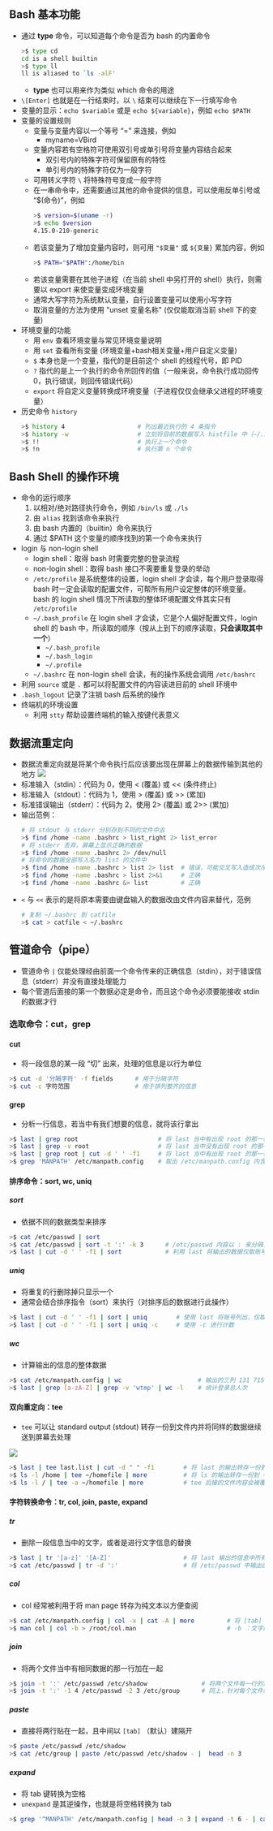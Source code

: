 ## Bash 基本功能

- 通过 **type** 命令，可以知道每个命令是否为 bash 的内置命令
  ```bash
  >$ type cd
  cd is a shell builtin
  >$ type ll
  ll is aliased to `ls -alF'
  ```
  - **type** 也可以用来作为类似 which 命令的用途
- `\[Enter]` 也就是在一行结束时，以 `\` 结束可以继续在下一行填写命令
- 变量的显示：`echo $variable` 或是 `echo ${variable}`，例如 `echo $PATH`
- 变量的设置规则
  - 变量与变量内容以一个等号 “=” 来连接，例如
    - myname=VBird
  - 变量内容若有空格符可使用双引号或单引号将变量内容结合起来
    - 双引号内的特殊字符可保留原有的特性
    - 单引号内的特殊字符仅为一般字符
  - 可用转义字符 `\` 将特殊符号变成一般字符
  - 在一串命令中，还需要通过其他的命令提供的信息，可以使用反单引号或 “$(命令)”，例如
    ```bash
    >$ version=$(uname -r)
    >$ echo $version
    4.15.0-210-generic
    ```
  - 若该变量为了增加变量内容时，则可用 `"$变量"` 或 `${变量}` 累加内容，例如
    ```bash
    >$ PATH="$PATH":/home/bin
    ```
  - 若该变量需要在其他子进程（在当前 shell 中另打开的 shell）执行，则需要以 export 来使变量变成环境变量
  - 通常大写字符为系统默认变量，自行设置变量可以使用小写字符
  - 取消变量的方法为使用 "unset 变量名称" (仅仅能取消当前 shell 下的变量)
- 环境变量的功能
  - 用 `env` 查看环境变量与常见环境变量说明
  - 用 `set` 查看所有变量 (环境变量+bash相关变量+用户自定义变量)
  - `$` 本身也是一个变量，指代的是目前这个 shell 的线程代号，即 PID
  - `?` 指代的是上一个执行的命令所回传的值（一般来说，命令执行成功回传 0，执行错误，则回传错误代码）
  - `export` 将自定义变量转换成环境变量（子进程仅仅会继承父进程的环境变量）
- 历史命令 `history`
  ```bash
  >$ history 4                    # 列出最近执行的 4 条指令
  >$ history -w                   # 立刻将目前的数据写入 histfile 中（~/.bash_history）
  >$ !!                           # 执行上一个命令
  >$ !n                           # 执行第 n 个命令
  ```

## Bash Shell 的操作环境

- 命令的运行顺序
  1. 以相对/绝对路径执行命令，例如 `/bin/ls` 或 `./ls`
  2. 由 `alias` 找到该命令来执行
  3. 由 bash 内置的（builtin）命令来执行
  4. 通过 $PATH 这个变量的顺序找到的第一个命令来执行
- login 与 non-login shell
  - login shell：取得 bash 时需要完整的登录流程
  - non-login shell：取得 bash 接口不需要重复登录的举动
  - `/etc/profile` 是系统整体的设置，login shell 才会读，每个用户登录取得 bash 时一定会读取的配置文件，可帮所有用户设定整体的环境变量。bash 的 login shell 情况下所读取的整体环境配置文件其实只有 `/etc/profile`
  - `~/.bash_profile` 在 login shell 才会读，它是个人偏好配置文件，login shell 的 bash 中，所读取的顺序（按从上到下的顺序读取，**只会读取其中一个**）
    - `~/.bash_profile`
    - `~/.bash_login`
    - `~/.profile`
  - `~/.bashrc` 在 non-login shell 会读，有的操作系统会调用 `/etc/bashrc`
- 利用 `source` 或是 `.` 都可以将配置文件的内容读进目前的 shell 环境中
- `.bash_logout` 记录了注销 bash 后系统的操作
- 终端机的环境设置
  - 利用 `stty` 帮助设置终端机的输入按键代表意义


## 数据流重定向

- 数据流重定向就是将某个命令执行后应该要出现在屏幕上的数据传输到其他的地方
  ![](./Screen%20Shot%202023-06-18%20at%204.04.48%20PM.png)
- 标准输入（stdin）：代码为 0，使用 < (覆盖) 或 << (条件终止)
- 标准输入（stdout）：代码为 1，使用 > (覆盖) 或 >> (累加)
- 标准错误输出（stderr）：代码为 2，使用 2> (覆盖) 或 2>> (累加)
- 输出范例：
  ```bash
  # 将 stdout 与 stderr 分别存到不同的文件中去
  >$ find /home -name .bashrc > list_right 2> list_error
  # 将 stderr 丢弃，屏幕上显示正确的数据
  >$ find /home -name .bashrc 2> /dev/null
  # 将命令的数据全部写入名为 list 的文件中
  >$ find /home -name .bashrc > list 2> list  # 错误，可能交叉写入造成次序的错误
  >$ find /home -name .bashrc > list 2>&1     # 正确
  >$ find /home -name .bashrc &> list         # 正确
  ```
- `<` 与 `<<` 表示的是将原本需要由键盘输入的数据改由文件内容来替代，范例
  ```bash
  # 复制 ~/.bashrc 到 catfile
  >$ cat > catfile < ~/.bashrc
  ```

## 管道命令（pipe）

- 管道命令 `|` 仅能处理经由前面一个命令传来的正确信息（stdin），对于错误信息（stderr）并没有直接处理能力
- 每个管道后面接的第一个数据必定是命令，而且这个命令必须要能接收 stdin 的数据才行

### 选取命令：cut，grep

#### cut

- 将一段信息的某一段 “切” 出来，处理的信息是以行为单位
```bash
>$ cut -d '分隔字符' -f fields      # 用于分隔字符
>$ cut -c 字符范围                  # 用于排列整齐的信息
```

#### grep

- 分析一行信息，若当中有我们想要的信息，就将该行拿出
```bash
>$ last | grep root                      # 将 last 当中有出现 root 的那一行取出来
>$ last | grep -v root                   # 将 last 当中没有出现 root 的那一行取出来
>$ last | grep root | cut -d ' ' -f1     # 将 last 当中有出现 root 的那一行取出来，并且仅取第一列
>$ grep 'MANPATH' /etc/manpath.config    # 取出 /etc/manpath.config 内含 MANPATH 的那几行
```

#### 排序命令：sort, wc, uniq

##### sort

- 依据不同的数据类型来排序

```bash
>$ cat /etc/passwd | sort
>$ cat /etc/passwd | sort -t ':' -k 3      # /etc/passwd 内容以 : 来分隔，通过 sort 来对第三列排序
>$ last | cut -d ' ' -f1 | sort            # 利用 last 将输出的数据仅取账号，并加以排序
```

##### uniq

- 将重复的行删除掉只显示一个
- 通常会结合排序指令（sort）来执行（对排序后的数据进行此操作）

```bash
>$ last | cut -d ' ' -f1 | sort | uniq        # 使用 last 将账号列出，仅取出账号列，进行排序后仅取出一位
>$ last | cut -d ' ' -f1 | sort | uniq -c     # 使用 -c 进行计数
```

##### wc

- 计算输出的信息的整体数据

```bash
>$ cat /etc/manpath.config | wc                     # 输出的三列 131 715 5174 分别代表行、字数、字符数
>$ last | grep [a-zA-Z] | grep -v 'wtmp' | wc -l    # 统计登录总人次
```

#### 双向重定向：tee

- `tee` 可以让 standard output (stdout) 转存一份到文件内并将同样的数据继续送到屏幕去处理

![](./tee.png)

```bash
>$ last | tee last.list | cut -d " " -f1        # 将 last 的输出转存一份到 last.list
>$ ls -l /home | tee ~/homefile | more          # 将 ls 的输出转存一份到 ~/homefile
>$ ls -l / | tee -a ~/homefile | more           # tee 后接的文件内容会被覆盖，加上 -a 参数则将信息累加
```

#### 字符转换命令：tr, col, join, paste, expand

##### tr

- 删除一段信息当中的文字，或者是进行文字信息的替换

```bash
>$ last | tr '[a-z]' '[A-Z]'                    # 将 last 输出的信息中所有的小写字符变成大写字符(替换)
>$ cat /etc/passwd | tr -d ':'                  # 将 /etc/passwd 中输出的 : 删除
```

##### col

- col 经常被利用于将 man page 转存为纯文本以方便查阅

```bash
>$ cat /etc/manpath.config | col -x | cat -A | more         # 将 [tab] 转成空白
>$ man col | col -b > /root/col.man                         # -b ：文字内有反斜杠（/）时，仅保留反斜杠最后接的那个字符
```

##### join

- 将两个文件当中有相同数据的那一行加在一起

```bash
>$ join -t ':' /etc/passwd /etc/shadow               # 将两个文件每一行的第一个字段相同者整合成一行
>$ join -t ':' -1 4 /etc/passwd -2 3 /etc/group      # 同上，针对每个文件制定不同的字段进行比较
```

##### paste

- 直接将两行贴在一起，且中间以 `[tab]` （默认）建隔开

```bash
>$ paste /etc/passwd /etc/shadow                                               # 将 /etc/passwd 与 /etc/shadow 同一行粘贴在一起
>$ cat /etc/group | paste /etc/passwd /etc/shadow - |  head -n 3               # 将 /etc/group 与上个例子的结果贴在一起，- 表示 stdin，也就是 cat /etc/group 的结果
```

##### expand

- 将 tab 键转换为空格
- `unexpand` 是其逆操作，也就是将空格转换为 tab

```bash
>$ grep '^MANPATH' /etc/manpath.config | head -n 3 | expand -t 6 - | cat -A   # -t 后接数字，自定义一个 [tab] 按键代表多少个字符（默认是 8）
```

